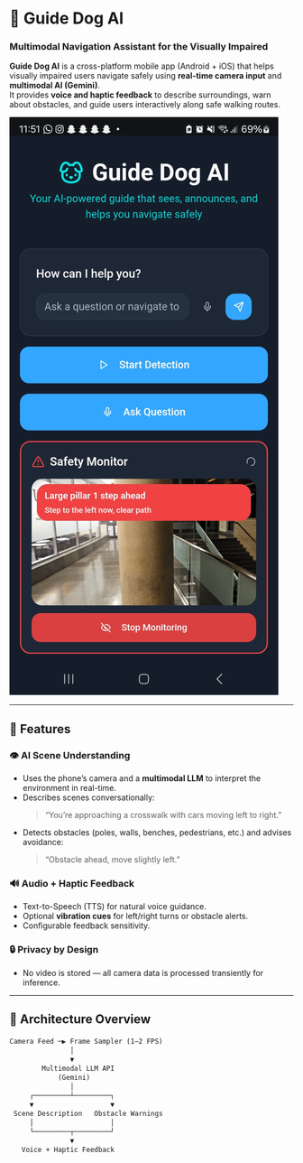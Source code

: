 # 🧭 Guide Dog AI
### Multimodal Navigation Assistant for the Visually Impaired

**Guide Dog AI** is a cross-platform mobile app (Android + iOS) that helps visually impaired users navigate safely using **real-time camera input** and **multimodal AI (Gemini)**.  
It provides **voice and haptic feedback** to describe surroundings, warn about obstacles, and guide users interactively along safe walking routes.

![Alt text](screenshot.jpeg)

---

## 🌟 Features

### 👁️ AI Scene Understanding
- Uses the phone’s camera and a **multimodal LLM** to interpret the environment in real-time.
- Describes scenes conversationally:
  > “You’re approaching a crosswalk with cars moving left to right.”
- Detects obstacles (poles, walls, benches, pedestrians, etc.) and advises avoidance:
  > “Obstacle ahead, move slightly left.”

### 🔊 Audio + Haptic Feedback
- Text-to-Speech (TTS) for natural voice guidance.
- Optional **vibration cues** for left/right turns or obstacle alerts.
- Configurable feedback sensitivity.

### 🔒 Privacy by Design
- No video is stored — all camera data is processed transiently for inference.
---

## 🧱 Architecture Overview

```text
Camera Feed ─▶ Frame Sampler (1–2 FPS)
               │
               ▼
        Multimodal LLM API
            (Gemini)
               │
     ┌─────────┴─────────┐
     ▼                   ▼
 Scene Description   Obstacle Warnings
     │                   │
     └─────────┬─────────┘
               ▼
   Voice + Haptic Feedback
